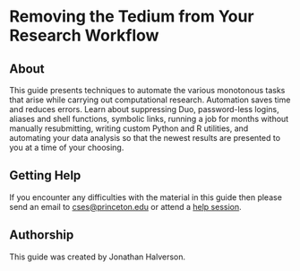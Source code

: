 # Removing the Tedium from Your Research Workflow

## About

This guide presents techniques to automate the various monotonous tasks that arise while carrying out computational research. Automation saves time and reduces errors. Learn about suppressing Duo, password-less logins, aliases and shell functions, symbolic links, running a job for months without manually resubmitting, writing custom Python and R utilities, and automating your data analysis so that the newest results are presented to you at a time of your choosing.

<!--## Workshop Survey

Toward the end of the workshop please complete [this survey](https://forms.gle/TdiNCWpd6fJpVxYx6).-->

## Getting Help

If you encounter any difficulties with the material in this guide then please send an email to <a href="mailto:cses@princeton.edu">cses@princeton.edu</a> or attend a <a href="https://researchcomputing.princeton.edu/education/help-sessions">help session</a>.

## Authorship

This guide was created by Jonathan Halverson.

